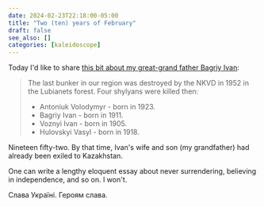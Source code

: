 ```yaml
---
date: 2024-02-23T22:18:00-05:00
title: "Two (ten) years of February"
draft: false
see_also: []
categories: [kaleidoscope]
---
```


Today I'd like to share [this bit about my great-grand father Bagriy Ivan](http://www.zbarazh-library.com.ua/writen/history/UPA.pdf):

> The last bunker in our region was destroyed by the NKVD in 1952 in the Lubianets forest.
> Four shylyans were killed then:
> 
> - Antoniuk Volodymyr - born in 1923.
> - Bagriy Ivan - born in 1911.
> - Voznyi Ivan - born in 1905.
> - Hulovskyi Vasyl - born in 1918.


Nineteen fifty-two. By that time, Ivan's wife and son (my grandfather) had already been exiled to Kazakhstan.

One can write a lengthy eloquent essay about never surrendering, believing in independence, and so on. I won't.

Слава Україні. Героям слава.